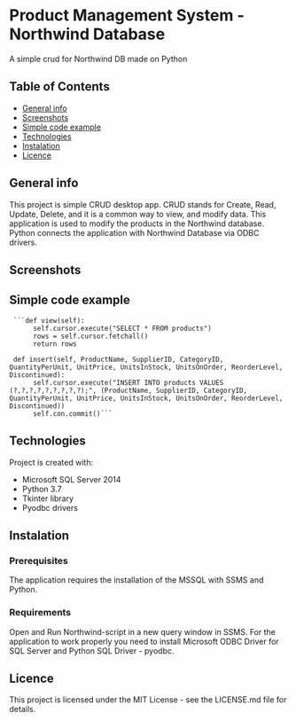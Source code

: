 # Product Management System - Northwind Database
A simple crud for Northwind DB made on Python

## Table of Contents
* [General info](#general-info)
* [Screenshots](#screenshots)
* [Simple code example](#simple-code-example)
* [Technologies](#technologies)
* [Instalation](#instalation)
* [Licence](#licence)

## General info
This project is simple CRUD desktop app. CRUD stands for Create, Read, Update, Delete, and it is a common way to view, and modify data. This application is used to modify the products in the Northwind database. Python connects the application with Northwind Database via ODBC drivers.

## Screenshots


## Simple code example
     ```def view(self):
          self.cursor.execute("SELECT * FROM products")
          rows = self.cursor.fetchall()
          return rows

     def insert(self, ProductName, SupplierID, CategoryID, QuantityPerUnit, UnitPrice, UnitsInStock, UnitsOnOrder, ReorderLevel,  Discontinued):
          self.cursor.execute("INSERT INTO products VALUES (?,?,?,?,?,?,?,?,?);", (ProductName, SupplierID, CategoryID, QuantityPerUnit, UnitPrice, UnitsInStock, UnitsOnOrder, ReorderLevel, Discontinued))
          self.con.commit()```

## Technologies
Project is created with:
* Microsoft SQL Server 2014
* Python 3.7
* Tkinter library
* Pyodbc drivers

## Instalation
### Prerequisites
The application requires the installation of the MSSQL with SSMS and Python.
### Requirements
Open and Run Northwind-script in a new query window in SSMS.
For the application to work properly you need to install Microsoft ODBC Driver for SQL Server and Python SQL Driver - pyodbc.

## Licence
This project is licensed under the MIT License - see the LICENSE.md file for details.
